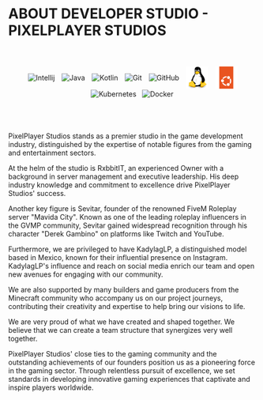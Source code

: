 # ABOUT DEVELOPER STUDIO - PIXELPLAYER STUDIOS

<br>
<div align="center">
  <div align="center" style="padding: 20px">
  <img align="center" style="padding-left: 5px; padding-right: 5px" alt="Intellij" width="45px" src="https://cdn.iconscout.com/icon/free/png-512/intellij-idea-569199.png" />
  <img align="center" style="padding-left: 5px; padding-right: 5px" alt="Java" width="45px" src="https://upload-icon.s3.us-east-2.amazonaws.com/uploads/icons/png/378554371540553613-512.png" />
  <img align="center" style="padding-left: 5px; padding-right: 5px" alt="Kotlin" width="45px" src="https://upload-icon.s3.us-east-2.amazonaws.com/uploads/icons/png/18852341021548218200-512.png" />
  <img align="center" style="padding-left: 5px; padding-right: 5px" alt="Git" width="45px" src="https://upload.wikimedia.org/wikipedia/commons/thumb/3/3f/Git_icon.svg/1024px-Git_icon.svg.png" />
  <img align="center" style="padding-left: 5px; padding-right: 5px" alt="GitHub" width="45px" src="https://icon-library.com/images/github_png63.png" />
  <img align="center" style="padding-left: 5px; padding-right: 5px" alt="Linux" width="45px" src="https://github.com/devicons/devicon/blob/master/icons/linux/linux-original.svg" />
  <img align="center" style="padding-left: 5px; padding-right: 5px" alt="Ubuntu" width="45px" src="https://github.com/devicons/devicon/blob/master/icons/ubuntu/ubuntu-original.svg" />
  <img align="center" style="padding-left: 3px; padding-right: 5px" alt="Kubernetes" width="45px" src="https://seeklogo.com/images/K/kubernetes-logo-3A67038EAB-seeklogo.com.png" />
      <img align="center" style="padding-left: 3px; padding-right: 5px" alt="Docker" width="45px" src="https://static-00.iconduck.com/assets.00/docker-icon-2048x2048-5mc7mvtn.png" />
  </div>
</div>
<br>
 <br>

PixelPlayer Studios stands as a premier studio in the game development industry, distinguished by the expertise of notable figures from the gaming and entertainment sectors.

At the helm of the studio is RxbbitIT, an experienced Owner with a background in server management and executive leadership. His deep industry knowledge and commitment to excellence drive PixelPlayer Studios' success.

Another key figure is Sevitar, founder of the renowned FiveM Roleplay server "Mavida City". Known as one of the leading roleplay influencers in the GVMP community, Sevitar gained widespread recognition through his character "Derek Gambino" on platforms like Twitch and YouTube.

Furthermore, we are privileged to have KadylagLP, a distinguished model based in Mexico, known for their influential presence on Instagram. KadylagLP's influence and reach on social media enrich our team and open new avenues for engaging with our community.

We are also supported by many builders and game producers from the Minecraft community who accompany us on our project journeys, contributing their creativity and expertise to help bring our visions to life.

We are very proud of what we have created and shaped together. We believe that we can create a team structure that synergizes very well together.

PixelPlayer Studios' close ties to the gaming community and the outstanding achievements of our founders position us as a pioneering force in the gaming sector. Through relentless pursuit of excellence, we set standards in developing innovative gaming experiences that captivate and inspire players worldwide.

#
